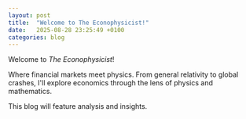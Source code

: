 ```yaml
---
layout: post
title:  "Welcome to The Econophysicist!"
date:   2025-08-28 23:25:49 +0100
categories: blog
---
```

Welcome to *The Econophysicist*!

Where financial markets meet physics. From general relativity to global crashes, I'll explore economics through the lens of physics and mathematics.

This blog will feature analysis and insights.

<div class="post-content">
<div>